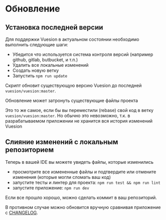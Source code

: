 # Обновление

## Установка последней версии

Для поддержки Vuesion в актуальном состоянии необходимо выполнить следующие шаги:

- Убедится что используется система контроля версий (например github, gitlab, butbucket, и т.п.)
- Удалить все локальные изменений
- Создать новую ветку
- Запустить `npm run update`
 
Скрипт обновит существующую версию Vuesion до последней `vuesion/vuesion:master`.

Обновление может затронуть существующие файлы проекта

Это то же самое, если бы вы переместили (rebase) свой код в ветку `vuesion/vuesion:master`.
Но обычно это невозможно, т.к. в разрабатываемом приложении не хранится вся история изменений Vuesion

## Слияние изменений с локальным репозиторием

Теперь в вашей IDE вы можете увидеть файлы, которые изменились

- просмотрите все измененные файлы и подтвердите или отмените изменения (которые могли сломать ваш код)
- запустите тесты и линтер для проекта: `npm run test && npm run lint`
- запустите приложение: `npm run dev`

Если все прошло хорошо, можно сделать коммит в ваш репозиторий.

В противном случае можно обновится вручную сравнивая приложение с [CHANGELOG](https://github.com/vuesion/vuesion/blob/master/CHANGELOG.md).
